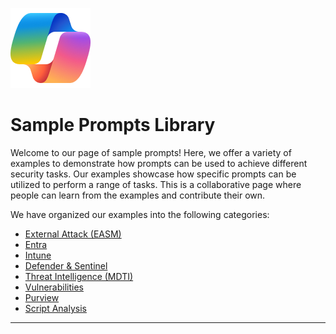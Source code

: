 ![Security CoPilot Logo](https://github.com/Azure/Copilot-For-Security/blob/main/Images/ic_fluent_copilot_64_64%402x.png)
# Sample Prompts Library 

Welcome to our page of sample prompts! Here, we offer a variety of examples to demonstrate how prompts can be used to achieve different security tasks. Our examples showcase how specific prompts can be utilized to perform a range of tasks. This is a collaborative page where people can learn from the examples and contribute their own.


We have organized our examples into the following categories:



  - [External Attack (EASM)](./EASM/Readme.md)
  - [Entra](./Entra/Readme.md)
  - [Intune](./Intune/Readme.md)
  - [Defender \& Sentinel](./Defender%20and%20Sentinel/Readme.md)
  - [Threat Intelligence (MDTI)](./MDTI/Readme.md)
  - [Vulnerabilities](./Vulnerabilities/Readme.md)
  - [Purview](./Purview/Readme.md)
  - [Script Analysis](./Scripts/)



***
